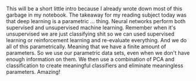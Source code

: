 This will be a short little intro because I already wrote down most of this garbage in my notebook. The takeaway for my reading subject today was that deep learning is a parametric ... thing. Neural networks perform both supervised and unsupervised machine learning. Remember when it's unsupervised we are just classifying shit so we can used supervised learning or reinforcement learning and re-evaluate everything. And we do all of this parametrically. Meaning that we have a finite amount of parameters. So we use our parametric data sets, even when we don't have enough information on them. We then use a combination of PCA and classification to create meaningful classifiers and eliminate meaningless parameters. Amazing!
